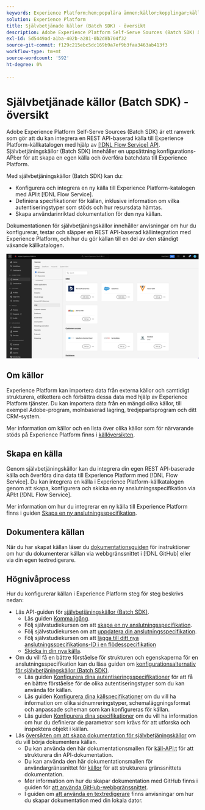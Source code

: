 ```yaml
---
keywords: Experience Platform;hem;populära ämnen;källor;kopplingar;källkopplingar;källor sdk;sdk;SDK
solution: Experience Platform
title: Självbetjänade källor (Batch SDK) - översikt
description: Adobe Experience Platform Self-Serve Sources (Batch SDK) är en uppsättning konfigurations-API:er som gör att du kan integrera en REST API-baserad källa med API:t för Flow Service för att överföra data till Experience Platform.
exl-id: 5d5449ad-a1ba-402b-a281-0b2d8b704f32
source-git-commit: f129c215ebc5dc169b9a7ef9b3faa3463ab413f3
workflow-type: tm+mt
source-wordcount: '592'
ht-degree: 0%

---
```


# Självbetjänade källor (Batch SDK) - översikt

Adobe Experience Platform Self-Serve Sources (Batch SDK) är ett ramverk som gör att du kan integrera en REST API-baserad källa till Experience Platform-källkatalogen med hjälp av [[!DNL Flow Service] API](https://www.adobe.io/experience-platform-apis/references/flow-service/). Självbetjäningskällor (Batch SDK) innehåller en uppsättning konfigurations-API:er för att skapa en egen källa och överföra batchdata till Experience Platform.

Med självbetjäningskällor (Batch SDK) kan du:

* Konfigurera och integrera en ny källa till Experience Platform-katalogen med API:t [!DNL Flow Service].
* Definiera specifikationer för källan, inklusive information om vilka autentiseringstyper som stöds och hur resursdata hämtas.
* Skapa användarinriktad dokumentation för den nya källan.

Dokumentationen för självbetjäningskällor innehåller anvisningar om hur du konfigurerar, testar och släpper en REST API-baserad källintegration med Experience Platform, och hur du gör källan till en del av den ständigt växande källkatalogen.

![katalog](./assets/catalog.png)

## Om källor

Experience Platform kan importera data från externa källor och samtidigt strukturera, etikettera och förbättra dessa data med hjälp av Experience Platform tjänster. Du kan importera data från en mängd olika källor, till exempel Adobe-program, molnbaserad lagring, tredjepartsprogram och ditt CRM-system.

Mer information om källor och en lista över olika källor som för närvarande stöds på Experience Platform finns i [källöversikten](../home.md).

## Skapa en källa

Genom självbetjäningskällor kan du integrera din egen REST API-baserade källa och överföra dina data till Experience Platform med [!DNL Flow Service]. Du kan integrera en källa i Experience Platform-källkatalogen genom att skapa, konfigurera och skicka en ny anslutningsspecifikation via API:t [!DNL Flow Service].

Mer information om hur du integrerar en ny källa till Experience Platform finns i guiden [Skapa en ny anslutningsspecifikation](./api/api-overview.md).

## Dokumentera källan

När du har skapat källan läser du [dokumentationsguiden](./documentation/doc-overview.md) för instruktioner om hur du dokumenterar källan via webbgränssnittet i [!DNL GitHub] eller via din egen textredigerare.

## Högnivåprocess

Hur du konfigurerar källan i Experience Platform steg för steg beskrivs nedan:

* Läs API-guiden för [självbetjäningskällor (Batch SDK)](./api/api-overview.md).
   * Läs guiden [Komma igång](./api/getting-started.md).
   * Följ självstudiekursen om att [skapa en ny anslutningsspecifikation](./api/create.md).
   * Följ självstudiekursen om att [uppdatera din anslutningsspecifikation](./api/update-connection-specs.md).
   * Följ självstudiekursen om att [lägga till ditt nya anslutningsspecifikations-ID i en flödesspecifikation](./api/update-flow-specs.md)
   * [Skicka in din nya källa](./api/submit.md).
* Om du vill få en bättre förståelse för strukturen och egenskaperna för en anslutningsspecifikation kan du läsa guiden om [konfigurationsalternativ för självbetjäningskällor (Batch SDK)](./config/config.md).
   * Läs guiden [Konfigurera dina autentiseringsspecifikationer](./config/authspec.md) för att få en bättre förståelse för de olika autentiseringstyper som du kan använda för källan.
   * Läs guiden [Konfigurera dina källspecifikationer](./config/sourcespec.md) om du vill ha information om olika sidnumreringstyper, schemaläggningsformat och anpassade scheman som kan konfigureras för källan.
   * Läs guiden [Konfigurera dina specifikationer](./config/explorespec.md) om du vill ha information om hur du definierar de parametrar som krävs för att utforska och inspektera objekt i källan.
* Läs [översikten om att skapa dokumentation för självbetjäningskällor](./documentation/doc-overview.md) om du vill börja dokumentera källan.
   * Du kan använda den här dokumentationsmallen för [käll-API:t](./documentation/template.md) för att strukturera din API-dokumentation.
   * Du kan använda den här dokumentationsmallen för användargränssnittet för [källor](./documentation/ui-template.md) för att strukturera gränssnittets dokumentation.
   * Mer information om hur du skapar dokumentation med GitHub finns i guiden för [att använda GitHub-webbgränssnittet](./documentation/github.md).
   * I guiden om [att använda en textredigerare](./documentation/text-editor.md) finns anvisningar om hur du skapar dokumentation med din lokala dator.
